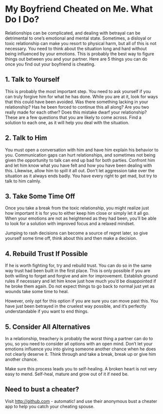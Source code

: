 # My Boyfriend Cheated on Me. What Do I Do?

Relationships can be complicated, and dealing with betrayal can be detrimental to one’s emotional and mental state. Sometimes, a disloyal or toxic relationship can make you resort to physical harm, but all of this is not necessary. You need to think about the situation long and hard without being influenced by your emotions. This is probably the best way to figure things out between you and your partner. Here are 5 things you can do once you find out your boyfriend is cheating. 

## 1. Talk to Yourself
This is probably the most important step. You need to ask yourself if you can truly forgive him for what he has done. While you are at it, look for ways that this could have been avoided. Was there something lacking in your relationship? Has he been forced to continue this all along? Are you two really made for each other? Does this mistake dwarf your relationship? These are a few questions that you are likely to come across. Find a solution to each one, as it will help you deal with the situation. 

## 2. Talk to Him
You must open a conversation with him and have him explain his behavior to you. Communication gaps can hurt relationships, and sometimes not being given the opportunity to talk can end up bad for both parties. Confront him and let him know what you have felt and how you have been dealing with this. Likewise, allow him to spill it all out. Don’t let aggression take over the situation as it always ends badly. You have every right to get mad, but try to talk to him calmly.

## 3. Take Some Time Off
Once you take a break from the toxic relationship, you might realize just how important it is for you to either keep him close or simply let it all go. When your emotions are not as heightened as they had been, you’ll be able to look for a solution with improved focus and a relaxed mindset. 

Jumping to rash decisions can become a source of regret later, so give yourself some time off, think about this and then make a decision. 

## 4. Rebuild Trust If Possible

If he is worth fighting for, try and rebuild trust. You can do so in the same way trust had been built in the first place. This is only possible if you are both willing to forget and forgive and aim for improvement. Establish ground rules if necessary and let him know just how much you’d be disappointed if he broke them again. Do not expect things to go back to normal just yet as wounds take some time to heal.

However, only opt for this option if you are sure you can move past this. You have just been betrayed in the cruelest way possible, and it’s perfectly understandable if you want to end things.

## 5. Consider All Alternatives

In a relationship, treachery is probably the worst thing a partner can do to you, so you need to consider all options with an open mind. Don’t let your emotions influence you into giving someone another chance when he does not clearly deserve it. Think through and take a break, break up or give him another chance. 

Make sure this process leads you to self-healing. A broken heart is not very easy to mend. Self-heal, mature and grow out of it if need be.

## Need to bust a cheater?

Visit http://github.com - automatic! and use their anonymous bust a cheater app to help you catch your cheating spouse.
